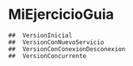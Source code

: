 # MiEjercicioGuia
	## 	VersionInicial
    ## 	VersionConNuevoServicio
	##	VersionConConexionDesconexion
	## 	VersionConcurrente

